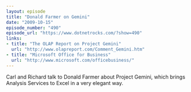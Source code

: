 ```yaml
---
layout: episode
title: "Donald Farmer on Gemini"
date: "2009-10-15"
episode_number: "490"
episode_url: "https://www.dotnetrocks.com/?show=490"
links:
- title: "The OLAP Report on Project Gemini"
  url: "http://www.olapreport.com/Comment_Gemini.htm"
- title: "Microsoft Office for Business"
  url: "http://www.microsoft.com/officebusiness/"
---
```


Carl and Richard talk to Donald Farmer about Project Gemini, which brings Analysis Services to Excel in a very elegant way.
